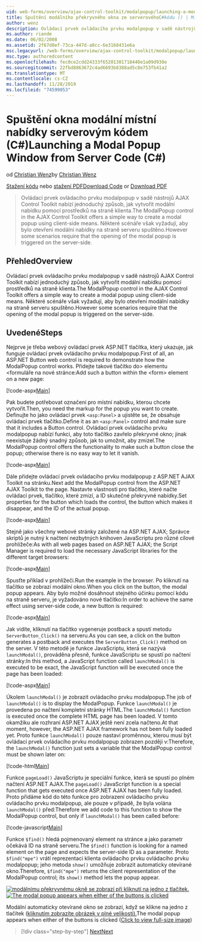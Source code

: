 ```yaml
---
uid: web-forms/overview/ajax-control-toolkit/modalpopup/launching-a-modal-popup-window-from-server-code-cs
title: Spuštění modálního překryvného okna ze serverovéhoC#kódu () | Microsoft Docs
author: wenz
description: Ovládací prvek ovládacího prvku modalpopup v sadě nástrojů AJAX Control Toolkit nabízí jednoduchý způsob, jak vytvořit modální nabídku pomocí prostředků na straně klienta. Některé scénáře ale vyžadují tuto t...
ms.author: riande
ms.date: 06/02/2008
ms.assetid: 2f67d8ef-73ca-447d-a0cc-6e3168431e6a
msc.legacyurl: /web-forms/overview/ajax-control-toolkit/modalpopup/launching-a-modal-popup-window-from-server-code-cs
msc.type: authoredcontent
ms.openlocfilehash: fec0ce2cdd24333f65201301718440e1a09d930e
ms.sourcegitcommit: 22fbd8863672c4ad6693b8388ad5c8e753fb41a2
ms.translationtype: MT
ms.contentlocale: cs-CZ
ms.lasthandoff: 11/28/2019
ms.locfileid: "74599053"
---
```

# <a name="launching-a-modal-popup-window-from-server-code-c"></a><span data-ttu-id="24aed-104">Spuštění okna modální místní nabídky serverovým kódem (C#)</span><span class="sxs-lookup"><span data-stu-id="24aed-104">Launching a Modal Popup Window from Server Code (C#)</span></span>

<span data-ttu-id="24aed-105">od [Christian Wenz](https://github.com/wenz)</span><span class="sxs-lookup"><span data-stu-id="24aed-105">by [Christian Wenz](https://github.com/wenz)</span></span>

<span data-ttu-id="24aed-106">[Stažení kódu](https://download.microsoft.com/download/2/4/0/24052038-f942-4336-905b-b60ae56f0dd5/ModalPopup1.cs.zip) nebo [stažení PDF](https://download.microsoft.com/download/b/6/a/b6ae89ee-df69-4c87-9bfb-ad1eb2b23373/modalpopup1CS.pdf)</span><span class="sxs-lookup"><span data-stu-id="24aed-106">[Download Code](https://download.microsoft.com/download/2/4/0/24052038-f942-4336-905b-b60ae56f0dd5/ModalPopup1.cs.zip) or [Download PDF](https://download.microsoft.com/download/b/6/a/b6ae89ee-df69-4c87-9bfb-ad1eb2b23373/modalpopup1CS.pdf)</span></span>

> <span data-ttu-id="24aed-107">Ovládací prvek ovládacího prvku modalpopup v sadě nástrojů AJAX Control Toolkit nabízí jednoduchý způsob, jak vytvořit modální nabídku pomocí prostředků na straně klienta.</span><span class="sxs-lookup"><span data-stu-id="24aed-107">The ModalPopup control in the AJAX Control Toolkit offers a simple way to create a modal popup using client-side means.</span></span> <span data-ttu-id="24aed-108">Některé scénáře však vyžadují, aby bylo otevření modální nabídky na straně serveru spuštěno.</span><span class="sxs-lookup"><span data-stu-id="24aed-108">However some scenarios require that the opening of the modal popup is triggered on the server-side.</span></span>

## <a name="overview"></a><span data-ttu-id="24aed-109">Přehled</span><span class="sxs-lookup"><span data-stu-id="24aed-109">Overview</span></span>

<span data-ttu-id="24aed-110">Ovládací prvek ovládacího prvku modalpopup v sadě nástrojů AJAX Control Toolkit nabízí jednoduchý způsob, jak vytvořit modální nabídku pomocí prostředků na straně klienta.</span><span class="sxs-lookup"><span data-stu-id="24aed-110">The ModalPopup control in the AJAX Control Toolkit offers a simple way to create a modal popup using client-side means.</span></span> <span data-ttu-id="24aed-111">Některé scénáře však vyžadují, aby bylo otevření modální nabídky na straně serveru spuštěno.</span><span class="sxs-lookup"><span data-stu-id="24aed-111">However some scenarios require that the opening of the modal popup is triggered on the server-side.</span></span>

## <a name="steps"></a><span data-ttu-id="24aed-112">Uvedené</span><span class="sxs-lookup"><span data-stu-id="24aed-112">Steps</span></span>

<span data-ttu-id="24aed-113">Nejprve je třeba webový ovládací prvek ASP.NET tlačítka, který ukazuje, jak funguje ovládací prvek ovládacího prvku modalpopup.</span><span class="sxs-lookup"><span data-stu-id="24aed-113">First of all, an ASP.NET Button web control is required to demonstrate how the ModalPopup control works.</span></span> <span data-ttu-id="24aed-114">Přidejte takové tlačítko do&gt; elementu &lt;formuláře na nové stránce:</span><span class="sxs-lookup"><span data-stu-id="24aed-114">Add such a button within the &lt;form&gt; element on a new page:</span></span>

[!code-aspx[Main](launching-a-modal-popup-window-from-server-code-cs/samples/sample1.aspx)]

<span data-ttu-id="24aed-115">Pak budete potřebovat označení pro místní nabídku, kterou chcete vytvořit.</span><span class="sxs-lookup"><span data-stu-id="24aed-115">Then, you need the markup for the popup you want to create.</span></span> <span data-ttu-id="24aed-116">Definujte ho jako ovládací prvek `<asp:Panel>` a ujistěte se, že obsahuje ovládací prvek tlačítko.</span><span class="sxs-lookup"><span data-stu-id="24aed-116">Define it as an `<asp:Panel>` control and make sure that it includes a Button control.</span></span> <span data-ttu-id="24aed-117">Ovládací prvek ovládacího prvku modalpopup nabízí funkci, aby toto tlačítko zavřelo překryvné okno; jinak neexistuje žádný snadný způsob, jak to umožnit, aby zmizel.</span><span class="sxs-lookup"><span data-stu-id="24aed-117">The ModalPopup control offers the functionality to make such a button close the popup; otherwise there is no easy way to let it vanish.</span></span>

[!code-aspx[Main](launching-a-modal-popup-window-from-server-code-cs/samples/sample2.aspx)]

<span data-ttu-id="24aed-118">Dále přidejte ovládací prvek ovládacího prvku modalpopup z ASP.NET AJAX Toolkit na stránku.</span><span class="sxs-lookup"><span data-stu-id="24aed-118">Next add the ModalPopup control from the ASP.NET AJAX Toolkit to the page.</span></span> <span data-ttu-id="24aed-119">Nastavte vlastnosti pro tlačítko, které načte ovládací prvek, tlačítko, které zmizí, a ID skutečné překryvné nabídky.</span><span class="sxs-lookup"><span data-stu-id="24aed-119">Set properties for the button which loads the control, the button which makes it disappear, and the ID of the actual popup.</span></span>

[!code-aspx[Main](launching-a-modal-popup-window-from-server-code-cs/samples/sample3.aspx)]

<span data-ttu-id="24aed-120">Stejně jako všechny webové stránky založené na ASP.NET AJAX; Správce skriptů je nutný k načtení nezbytných knihoven JavaScriptu pro různé cílové prohlížeče:</span><span class="sxs-lookup"><span data-stu-id="24aed-120">As with all web pages based on ASP.NET AJAX; the Script Manager is required to load the necessary JavaScript libraries for the different target browsers:</span></span>

[!code-aspx[Main](launching-a-modal-popup-window-from-server-code-cs/samples/sample4.aspx)]

<span data-ttu-id="24aed-121">Spusťte příklad v prohlížeči.</span><span class="sxs-lookup"><span data-stu-id="24aed-121">Run the example in the browser.</span></span> <span data-ttu-id="24aed-122">Po kliknutí na tlačítko se zobrazí modální okno.</span><span class="sxs-lookup"><span data-stu-id="24aed-122">When you click on the button, the modal popup appears.</span></span> <span data-ttu-id="24aed-123">Aby bylo možné dosáhnout stejného účinku pomocí kódu na straně serveru, je vyžadováno nové tlačítko:</span><span class="sxs-lookup"><span data-stu-id="24aed-123">In order to achieve the same effect using server-side code, a new button is required:</span></span>

[!code-aspx[Main](launching-a-modal-popup-window-from-server-code-cs/samples/sample5.aspx)]

<span data-ttu-id="24aed-124">Jak vidíte, kliknutí na tlačítko vygeneruje postback a spustí metodu `ServerButton_Click()` na serveru.</span><span class="sxs-lookup"><span data-stu-id="24aed-124">As you can see, a click on the button generates a postback and executes the `ServerButton_Click()` method on the server.</span></span> <span data-ttu-id="24aed-125">V této metodě je funkce JavaScriptu, která se nazývá `launchModal()`, prováděna přesně, funkce JavaScriptu se spustí po načtení stránky:</span><span class="sxs-lookup"><span data-stu-id="24aed-125">In this method, a JavaScript function called `launchModal()` is executed to be exact, the JavaScript function will be executed once the page has been loaded:</span></span>

[!code-aspx[Main](launching-a-modal-popup-window-from-server-code-cs/samples/sample6.aspx)]

<span data-ttu-id="24aed-126">Úkolem `launchModal()` je zobrazit ovládacího prvku modalpopup.</span><span class="sxs-lookup"><span data-stu-id="24aed-126">The job of `launchModal()` is to display the ModalPopup.</span></span> <span data-ttu-id="24aed-127">Funkce `launchModal()` je provedena po načtení kompletní stránky HTML.</span><span class="sxs-lookup"><span data-stu-id="24aed-127">The `launchModal()` function is executed once the complete HTML page has been loaded.</span></span> <span data-ttu-id="24aed-128">V tomto okamžiku ale rozhraní ASP.NET AJAX ještě není zcela načteno.</span><span class="sxs-lookup"><span data-stu-id="24aed-128">At that moment, however, the ASP.NET AJAX framework has not been fully loaded yet.</span></span> <span data-ttu-id="24aed-129">Proto funkce `launchModal()` pouze nastaví proměnnou, kterou musí být ovládací prvek ovládacího prvku modalpopup zobrazen později v:</span><span class="sxs-lookup"><span data-stu-id="24aed-129">Therefore, the `launchModal()` function just sets a variable that the ModalPopup control must be shown later on:</span></span>

[!code-html[Main](launching-a-modal-popup-window-from-server-code-cs/samples/sample7.html)]

<span data-ttu-id="24aed-130">Funkce `pageLoad()` JavaScriptu je speciální funkce, která se spustí po plném načtení ASP.NET AJAX.</span><span class="sxs-lookup"><span data-stu-id="24aed-130">The `pageLoad()` JavaScript function is a special function that gets executed once ASP.NET AJAX has been fully loaded.</span></span> <span data-ttu-id="24aed-131">Proto přidáme kód do této funkce pro zobrazení ovládacího prvku ovládacího prvku modalpopup, ale pouze v případě, že byla volána `launchModal()` před:</span><span class="sxs-lookup"><span data-stu-id="24aed-131">Therefore we add code to this function to show the ModalPopup control, but only if `launchModal()` has been called before:</span></span>

[!code-javascript[Main](launching-a-modal-popup-window-from-server-code-cs/samples/sample8.js)]

<span data-ttu-id="24aed-132">Funkce `$find()` hledá pojmenovaný element na stránce a jako parametr očekává ID na straně serveru.</span><span class="sxs-lookup"><span data-stu-id="24aed-132">The `$find()` function is looking for a named element on the page and expects the server-side ID as a parameter.</span></span> <span data-ttu-id="24aed-133">Proto `$find("mpe")` vrátí reprezentaci klienta ovládacího prvku ovládacího prvku modalpopup; jeho metoda `show()` umožňuje zobrazit automaticky otevírané okno.</span><span class="sxs-lookup"><span data-stu-id="24aed-133">Therefore, `$find("mpe")` returns the client representation of the ModalPopup control; its `show()` method lets the popup appear.</span></span>

<span data-ttu-id="24aed-134">[![modálnímu překryvnému okně se zobrazí při kliknutí na jedno z tlačítek.](launching-a-modal-popup-window-from-server-code-cs/_static/image2.png)](launching-a-modal-popup-window-from-server-code-cs/_static/image1.png)</span><span class="sxs-lookup"><span data-stu-id="24aed-134">[![The modal popup appears when either of the buttons is clicked](launching-a-modal-popup-window-from-server-code-cs/_static/image2.png)](launching-a-modal-popup-window-from-server-code-cs/_static/image1.png)</span></span>

<span data-ttu-id="24aed-135">Modální automaticky otevírané okno se zobrazí, když se klikne na jedno z tlačítek ([kliknutím zobrazíte obrázek v plné velikosti).](launching-a-modal-popup-window-from-server-code-cs/_static/image3.png)</span><span class="sxs-lookup"><span data-stu-id="24aed-135">The modal popup appears when either of the buttons is clicked ([Click to view full-size image](launching-a-modal-popup-window-from-server-code-cs/_static/image3.png))</span></span>

> [!div class="step-by-step"]
> [<span data-ttu-id="24aed-136">Next</span><span class="sxs-lookup"><span data-stu-id="24aed-136">Next</span></span>](using-modalpopup-with-a-repeater-control-cs.md)
